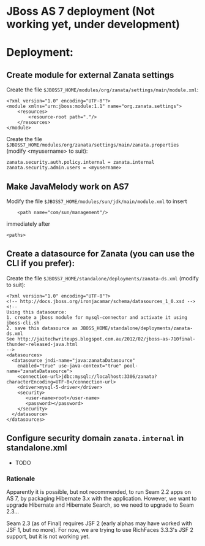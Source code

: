 # JBoss AS 7 deployment (Not working yet, under development)

# Deployment:
## Create module for external Zanata settings
Create the file `$JBOSS7_HOME/modules/org/zanata/settings/main/module.xml`:

    <?xml version="1.0" encoding="UTF-8"?>
    <module xmlns="urn:jboss:module:1.1" name="org.zanata.settings">
        <resources>
            <resource-root path="."/>
        </resources>
    </module>
Create the file `$JBOSS7_HOME/modules/org/zanata/settings/main/zanata.properties` (modify &lt;myusername&gt; to suit):

    zanata.security.auth.policy.internal = zanata.internal
    zanata.security.admin.users = <myusername>
## Make JavaMelody work on AS7
Modify the file `$JBOSS7_HOME/modules/sun/jdk/main/module.xml` to insert 

        <path name="com/sun/management"/>
immediately after

    <paths>

## Create a datasource for Zanata (you can use the CLI if you prefer):
Create the file `$JBOSS7_HOME/standalone/deployments/zanata-ds.xml` (modify to suit):

    <?xml version="1.0" encoding="UTF-8"?>
    <!-- http://docs.jboss.org/ironjacamar/schema/datasources_1_0.xsd -->
    <!--
    Using this datasource:
    1. create a jboss module for mysql-connector and activate it using jboss-cli.sh
    2. save this datasource as JBOSS_HOME/standalone/deployments/zanata-ds.xml
    See http://jaitechwriteups.blogspot.com.au/2012/02/jboss-as-710final-thunder-released-java.html
    -->
    <datasources>
      <datasource jndi-name="java:zanataDatasource"
        enabled="true" use-java-context="true" pool-name="zanataDatasource">
        <connection-url>jdbc:mysql://localhost:3306/zanata?characterEncoding=UTF-8</connection-url>
        <driver>mysql-5-driver</driver>
        <security>
           <user-name>root</user-name>
           <password></password>
        </security>
      </datasource>
    </datasources>

## Configure security domain `zanata.internal` in standalone.xml
 * TODO

### Rationale
Apparently it is possible, but not recommended, to run Seam 2.2 apps on AS 7, by packaging Hibernate 3.x with the application.  However, we want to upgrade Hibernate and Hibernate Search, so we need to upgrade to Seam 2.3...

Seam 2.3 (as of Final) requires JSF 2 (early alphas may have worked with JSF 1, but no more).  For now, we are trying to use RichFaces 3.3.3's JSF 2 support, but it is not working yet.
